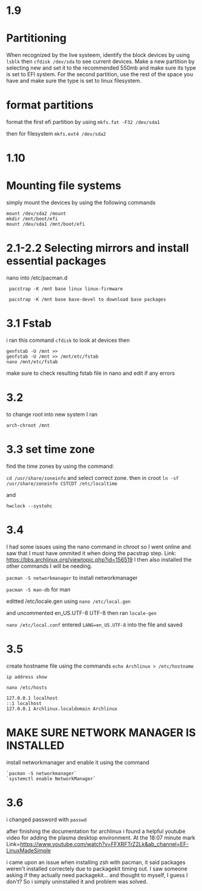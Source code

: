 # 1.9

# Partitioning

When recognized by the live systeem, identify the block devices by using `lsblk`
then
`cfdisk /dev/sda`
to see current devices.
Make a new partition by selecting new and set it to the recommended 550mb and make sure its type is set to EFI system.
For the second partition, use the rest of the space you have and make sure the type is set to linux filesystem.

# format partitions

format the first efi partition by using `mkfs.fat -F32 /dev/sda1`

then for filesystem
`mkfs.ext4 /dev/sda2`

# 1.10

# Mounting file systems

simply mount the devices by using the following commands

```shell
mount /dev/sda2 /mount
mkdir /mnt/boot/efi
mount /dev/sda1 /mnt/boot/efi
```

# 2.1-2.2 Selecting mirrors and install essential packages

nano into /etc/pacman.d

```shell
 pacstrap -K /mnt base linux linux-firmware

 pacstrap -K /mnt base base-devel to download base packages
```

# 3.1 Fstab

i ran this command
`cfdisk`
to look at devices
then

```shell
genfstab -U /mnt >>
genfstab -U /mnt >> /mnt/etc/fstab
nano /mnt/etc/fstab
```

make sure to check resulting fstab file in nano and edit if any errors

# 3.2

to change root into new system
I ran

`arch-chroot /mnt`

# 3.3 set time zone

find the time zones by using the command:

`cd /usr/share/zoneinfo`
and select correct zone.
then in croot
`ln -sf /usr/share/zoneinfo CSTCDT /etc/localtime`

and

`hwclock --systohc`

# 3.4

I had some issues using the nano command in chroot so I went online and saw that I must have
ommited it when doing the pacstrap step.
Link: <https://bbs.archlinux.org/viewtopic.php?id=156519>
I then also installed the other commands I will be needing.

`pacman -S networkmanager`
to install networkmanager

`pacman -S man-db`
for man

editted /etc/locale.gen using
`nano /etc/local.gen `

and uncommented en_US.UTF-8 UTF-8
then ran
`locale-gen`

`nano /etc/local.conf`
entered
`LANG=en_US.UTF-8`
into the file and saved

# 3.5

create hostname file
using the commands
`echo Archlinux > /etc/hostname`

`ip address show`

`nano /etc/hosts`

```shell
127.0.0.1 localhost
::1 localhost
127.0.0.1 Archlinux.localdomain Archlinux
```

# MAKE SURE NETWORK MANAGER IS INSTALLED

install networkmanager and enable it using the command

```shell
`pacman -S networkmanager`
`systemctl enable NetworkManager`
```

# 3.6

i changed password with `passwd`

after finishing the documentation for archlinux i found a helpful youtube video for adding the plasma desktop environment. At the 18:07 minute mark
Link=<https://www.youtube.com/watch?v=FFXRFTrZ2Lk&ab_channel=EF-LinuxMadeSimple>

i came upon an issue when installing zsh with pacman, it said packages weren't installed correctely due to packagekit timing out. I saw someone asking if they actually need packagekit... and thought to myself, I guess I don't? So i simply uninstalled it and problem was solved.
